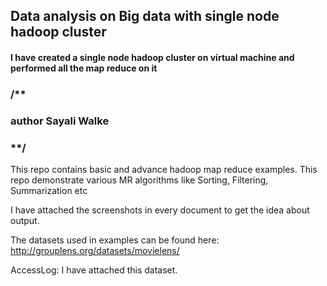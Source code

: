 ## Data analysis on Big data with single node hadoop cluster 
#### I have created a single node hadoop cluster on virtual machine and performed all the map reduce on it

### /**

### author Sayali Walke

### **/


This repo contains basic and advance hadoop map reduce examples.
This repo demonstrate various MR algorithms like Sorting, Filtering, Summarization etc

I have attached the screenshots in every document to get the idea about output.

The datasets used in examples can be found here:
http://grouplens.org/datasets/movielens/

AccessLog:
I have attached this dataset.

